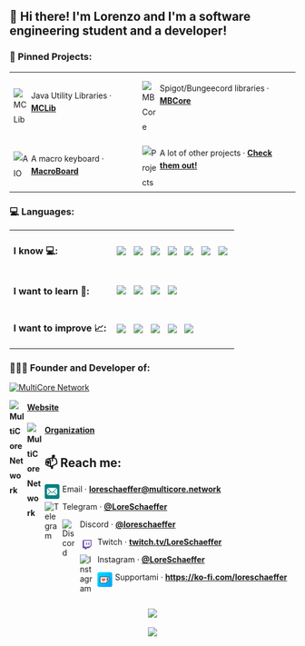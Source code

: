 ## 👋 Hi there! I'm Lorenzo and I'm a software engineering student and a developer!

### 🔭 Pinned Projects:

<table align="center">
  <tr>
    <td>  
      <p>
        <a style="line-height: 26px" href="https://github.com/MultiCoreNetwork/MCLib">
        <img align="left" style="margin-right: 5px;" alt="MCLib" width="26px" src="https://skillicons.dev/icons?i=github&theme=light"/>
        </a>Java Utility Libraries &middot; <a style="font-weight: bold;" href="https://github.com/MultiCoreNetwork/MCLib">MCLib</a>
      </p>
    </td>
    <td>
      <p>
        <a style="line-height: 26px" href="https://github.com/MultiCoreNetwork/MBCore">
        <img align="left" style="margin-right: 5px;" alt="MBCore" width="26px" src="https://skillicons.dev/icons?i=github&theme=light"/>
        </a>Spigot/Bungeecord libraries &middot; <a style="font-weight: bold;" href="https://github.com/MultiCoreNetwork/MBCore">MBCore</a>
      </p>
    </td>
  </tr>
  <tr>
    <td>
      <p>
        <a style="line-height: 26px" href="https://github.com/MultiCoreNetwork/AIO">
        <img align="left" style="margin-right: 5px;" alt="AIO" width="26px" src="https://skillicons.dev/icons?i=github&theme=light"/>
        </a>A macro keyboard &middot; <a style="font-weight: bold;" href="https://github.com/LoreSchaeffer/MacroBoard">MacroBoard</a>
      </p>
    </td>
    <td>
      <p>
        <a style="line-height: 26px" href="https://github.com/LoreSchaeffer?tab=repositories">
        <img align="left" style="margin-right: 5px;" alt="Projects" width="26px" src="https://skillicons.dev/icons?i=github&theme=light"/>
        </a>A lot of other projects &middot; <a style="font-weight: bold;" href="https://github.com/LoreSchaeffer?tab=repositories">Check them out!</a>
      </p>
    </td>
  </tr>
</table>

### 💻 Languages:

<table align="center">
  <tr>
    <td>
      <h3>I know 💻:</h3>
    </td>
    <td>
      <p>
        <img align="center" style="margin: 0 5px;" width="26px" src="https://skillicons.dev/icons?i=java&theme=light"/>
        <img align="center" style="margin: 0 5px;" width="26px" src="https://skillicons.dev/icons?i=python&theme=light"/>
        <img align="center" style="margin: 0 5px;" width="26px" src="https://skillicons.dev/icons?i=c&theme=light"/>
        <img align="center" style="margin: 0 5px;" width="26px" src="https://skillicons.dev/icons?i=javascript&theme=light"/>
        <img align="center" style="margin: 0 5px;" width="26px" src="https://skillicons.dev/icons?i=php&theme=light"/>
        <img align="center" style="margin: 0 5px;" width="26px" src="https://skillicons.dev/icons?i=html&theme=light"/>
        <img align="center" style="margin: 0 5px;" width="26px" src="https://skillicons.dev/icons?i=css&theme=light"/>
      </p>    
    </td>
  </tr>
  <tr>
    <td>
      <h3>I want to learn 🌱:</h3>
    </td>
    <td>
      <p>
        <img align="center" style="margin: 0 5px;" width="26px" src="https://skillicons.dev/icons?i=cs&theme=light"/>
        <img align="center" style="margin: 0 5px;" width="26px" src="https://skillicons.dev/icons?i=typescript&theme=light"/>
        <img align="center" style="margin: 0 5px;" width="26px" src="https://skillicons.dev/icons?i=react"/>
        <img align="center" style="margin: 0 5px;" width="26px" src="https://skillicons.dev/icons?i=vue&theme=light"/>
      </p>    
    </td>
  </tr>
  <tr>
    <td>
      <h3>I want to improve 📈:</h3>
    </td>
    <td>
      <p>
        <img align="center" style="margin: 0 5px;" width="26px" src="https://skillicons.dev/icons?i=spring&theme=light"/>
        <img align="center" style="margin: 0 5px;" width="26px" src="https://skillicons.dev/icons?i=javascript&theme=light"/>
        <img align="center" style="margin: 0 5px;" width="26px" src="https://skillicons.dev/icons?i=c&theme=light"/>
        <img align="center" style="margin: 0 5px;" width="26px" src="https://skillicons.dev/icons?i=cpp&theme=light"/>
        <img align="center" style="margin: 0 5px;" width="26px" src="https://skillicons.dev/icons?i=electron&theme=light"/>
      </p>    
    </td>
  </tr>
</table>

### 🙋🏻‍♂️ Founder and Developer of:

<a href="https://github.com/MultiCoreNetwork"><img height="40" alt="MultiCore Network" src="https://multicore.network/images/navbar-brand.png"/></a>
<p>
  <a style="font-weight: bold; line-height: 26px;" href="https://multicore.network"><img align="left" style="margin-right: 5px;" alt="MultiCore Network" width="26px" src="https://multicore.network/images/favicon.ico"/> Website</a>
</p>
<p>
  <a style="font-weight: bold; line-height: 26px;" href="https://github.com/MultiCoreNetwork"><img align="left" style="margin-right: 5px;" alt="MultiCore Network" width="26px" src="https://multicore.network/images/favicon.ico"/>Organization</a>
</p>

## 📫 Reach me:

<p>
  <a href="mailto:loreschaeffer@multicore.network"><img align="left" style="margin-right: 5px; border-radius: 1%;" alt="Email" width="26px" src="https://github.com/LoreSchaeffer/LoreSchaeffer/blob/69785c1ed6a5774b298181e3d81cdc92dbf25280/resources/mail.png"/></a>Email &middot; <a style="font-weight: bold;" href="mailto:loreschaeffer@multicore.network">loreschaeffer@multicore.network</a>
</p>
<p>
  <a href="https://t.me/LoreSchaeffer"><img align="left" style="margin-right: 5px;" alt="Telegram" width="26px" src="https://camo.githubusercontent.com/f4b401dd7cd9b7840fd31acafd49e151a80e4c9600bf219934461b96dd98e013/68747470733a2f2f6564656e742e6769746875622e696f2f537570657254696e7949636f6e732f696d616765732f7376672f74656c656772616d2e737667"/></a>Telegram &middot; <a style="font-weight: bold;" href="https://t.me/LoreSchaeffer">@LoreSchaeffer</a>
</p>
<p>
  <a href="https://multicore.network/discord"><img align="left" style="margin-right: 5px;" alt="Discord" width="26px" src="https://skillicons.dev/icons?i=discord&theme=light"/></a>Discord &middot; <a style="font-weight: bold;" href="https://multicore.network/discord">@loreschaeffer</a>
</p>
<p>
  <a href="https://twitch.tv/LoreSchaeffer"><img align="left" style="margin-right: 5px;" alt="Twitch" width="26px" src="https://github.com/LoreSchaeffer/LoreSchaeffer/blob/69785c1ed6a5774b298181e3d81cdc92dbf25280/resources/twitch.png"/></a>Twitch &middot; <a style="font-weight: bold;" href="https://twitch.tv/LoreSchaeffer">twitch.tv/LoreSchaeffer</a>
</p>
<p>
  <a href="https://instagram.com/LoreSchaeffer"><img align="left" style="margin-right: 5px;" alt="Instagram" width="26px" src="https://skillicons.dev/icons?i=instagram&theme=light"/></a>Instagram &middot; <a style="font-weight: bold;" href="https://instagram.com/LoreSchaeffer">@LoreSchaeffer</a>
</p>
<p>
  <a href="https://ko-fi.com/loreschaeffer"><img align="left" style="margin-right: 5px;" alt="Paypal" width="26px" src="https://github.com/LoreSchaeffer/LoreSchaeffer/blob/69785c1ed6a5774b298181e3d81cdc92dbf25280/resources/ko-fi.png"/></a>Supportami &middot; <a style="font-weight: bold;" href="https://ko-fi.com/loreschaeffer">https://ko-fi.com/loreschaeffer</a>
</p>

<br>

<p align="center">
  <img align="center" src="https://github-readme-stats.vercel.app/api?username=LoreSchaeffer&count_private=true&theme=dracula" />
</p>
<p align="center">
  <img align="center" src="https://github-readme-stats.vercel.app/api/top-langs/?username=LoreSchaeffer&count_private=true&theme=dracula" />
</p>
